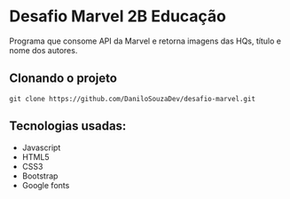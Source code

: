 # Desafio Marvel 2B Educação

Programa que consome API da Marvel e retorna imagens das HQs, título e nome dos autores.


## Clonando o projeto
``` git clone https://github.com/DaniloSouzaDev/desafio-marvel.git ```


## Tecnologias usadas:
* Javascript
* HTML5
* CSS3
* Bootstrap
* Google fonts
